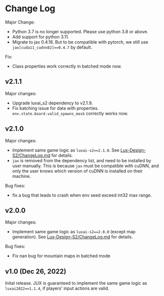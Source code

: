 # Change Log

Major Change:
  - Python 3.7 is no longer supported. Please use python 3.8 or above.
  - Add support for python 3.11.
  - Migrate to jax 0.4.16. But to be compatible with pytorch, we still use `jax[cuda11_cudnn82]==0.4.7` by default.

Fix:
 - Class properties work correctly in batched mode now.

## v2.1.1
Major changes:
  - Upgrade luxai_s2 dependency to v2.1.9.
  - Fix batching issue for data with properties. `env.state.board.valid_spawns_mask` correctly works now.

## v2.1.0
Major changes:
 - Implement same game logic as `luxai-s2==2.1.0`. See [Lux-Design-S2/ChangeLog.md](https://github.com/Lux-AI-Challenge/Lux-Design-S2/blob/v2.1.0/ChangeLog.md) for details.
 - `jax` is removed from the dependency list, and need to be installed by user manually. This is because `jax` must be compatible with cuDNN, and only the user knows which version of cuDNN is installed on their machine.

Bug fixes:
 - fix a bug that leads to crash when env seed exceed int32 max range.

## v2.0.0
Major changes:
 - Implement same game logic as `luxai-s2==2.0.0` (except map generation). See [Lux-Design-S2/ChangeLog.md](https://github.com/Lux-AI-Challenge/Lux-Design-S2/blob/v2.0.0-official-release/ChangeLog.md) for details.

Bug fixes:
 - Fix nan bug for mountain maps in batched mode


## v1.0 (Dec 26, 2022)

Inital release. JUX is guaranteed to implement the same game logic as `luxai2022==1.1.4`, if players' input actions are valid.

